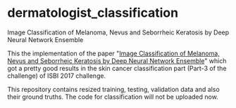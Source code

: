 # dermatologist_classification
Image Classification of Melanoma, Nevus and Seborrheic Keratosis by Deep Neural Network Ensemble

This the implementation of the paper "<a href="https://arxiv.org/ftp/arxiv/papers/1703/1703.03108.pdf">Image Classification of Melanoma, Nevus and Seborrheic Keratosis by Deep Neural Network Ensemble</a>" which got a pretty good results in the skin cancer classification part (Part-3 of the challenge) of ISBI 2017 challenge.

This repository contains resized training, testing, validation data and also their ground truths. The code for classification will not be uploaded now.
